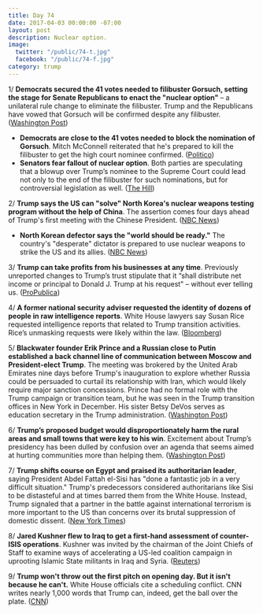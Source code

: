 ```yaml
---
title: Day 74
date: 2017-04-03 00:00:00 -07:00
layout: post
description: Nuclear option.
image:
  twitter: "/public/74-t.jpg"
  facebook: "/public/74-f.jpg"
category: trump
---
```


1/ **Democrats secured the 41 votes needed to filibuster Gorsuch, setting the stage for Senate Republicans to enact the "nuclear option"** – a unilateral rule change to eliminate the filibuster. Trump and the Republicans have vowed that Gorsuch will be confirmed despite any filibuster. ([Washington Post](https://www.washingtonpost.com/powerpost/senate-panel-prepares-to-consider-gorsuch-as-threat-of-filibuster-looms/2017/04/03/129bcd8c-186a-11e7-bcc2-7d1a0973e7b2_story.html))

* **Democrats are close to the 41 votes needed to block the nomination of Gorsuch**. Mitch McConnell reiterated that he's prepared to kill the filibuster to get the high court nominee confirmed. ([Politico](https://secure.politico.com/story/2017/04/gorsuch-senate-democrats-236797))
* **Senators fear fallout of nuclear option**. Both parties are speculating that a blowup over Trump’s nominee to the Supreme Court could lead not only to the end of the filibuster for such nominations, but for controversial legislation as well. ([The Hill](http://thehill.com/homenews/senate/326929-senators-fear-fallout-of-nuclear-option))

2/ **Trump says the US can "solve" North Korea's nuclear weapons testing program without the help of China**. The assertion comes four days ahead of Trump's first meeting with the Chinese President. ([NBC News](http://www.nbcnews.com/politics/politics-news/trump-says-united-states-can-solve-north-korea-without-china-n741806))

* **North Korean defector says the "world should be ready."**  The country's "desperate" dictator is prepared to use nuclear weapons to strike the US and its allies. ([NBC News](http://www.nbcnews.com/news/world/north-korean-defector-tells-lester-holt-world-should-be-ready-n741901))

3/ **Trump can take profits from his businesses at any time**. Previously unreported changes to Trump’s trust stipulate that it “shall distribute net income or principal to Donald J. Trump at his request" – without ever telling us. ([ProPublica](https://www.propublica.org/article/trump-pull-money-his-businesses-whenever-he-wants-without-telling-us))

4/ **A former national security adviser requested the identity of dozens of people in raw intelligence reports**. White House lawyers say Susan Rice requested intelligence reports that related to Trump transition activities. Rice’s unmasking requests were likely within the law. ([Bloomberg](https://www.bloomberg.com/view/articles/2017-04-03/top-obama-adviser-sought-names-of-trump-associates-in-intel))

5/ **Blackwater founder Erik Prince and a Russian close to Putin established a back channel line of communication between Moscow and President-elect Trump**. The meeting was brokered by the United Arab Emirates nine days before Trump's inauguration to explore whether Russia could be persuaded to curtail its relationship with Iran, which would likely require major sanction concessions. Prince had no formal role with the Trump campaign or transition team, but he was seen in the Trump transition offices in New York in December. His sister Betsy DeVos serves as education secretary in the Trump administration. ([Washington Post](https://www.washingtonpost.com/world/national-security/blackwater-founder-held-secret-seychelles-meeting-to-establish-trump-putin-back-channel/2017/04/03/95908a08-1648-11e7-ada0-1489b735b3a3_story.html))

6/ **Trump’s proposed budget would disproportionately harm the rural areas and small towns that were key to his win**. Excitement about Trump’s presidency has been dulled by confusion over an agenda that seems aimed at hurting communities more than helping them. ([Washington Post](https://www.washingtonpost.com/politics/trumps-budget-would-hit-rural-towns-especially-hard--but-theyre-willing-to-trust-him/2017/04/02/51a456d4-12e3-11e7-833c-503e1f6394c9_story.html))

7/ **Trump shifts course on Egypt and praised its authoritarian leader**, saying President Abdel Fattah el-Sisi has "done a fantastic job in a very difficult situation." Trump's predecessors considered authoritarians like Sisi to be distasteful and at times barred them from the White House. Instead, Trump signaled that a partner in the battle against international terrorism is more important to the US than concerns over its brutal suppression of domestic dissent. ([New York Times](https://www.nytimes.com/2017/04/03/world/middleeast/-egypt-sisi-trump-white-house.html))

8/ **Jared Kushner flew to Iraq to get a first-hand assessment of counter-ISIS operations**. Kushner was invited by the chairman of the Joint Chiefs of Staff to examine ways of accelerating a US-led coalition campaign in uprooting Islamic State militants in Iraq and Syria. ([Reuters](http://www.reuters.com/article/us-mideast-crisis-iraq-kushner-idUSKBN17515U))

9/ **Trump won't throw out the first pitch on opening day. But it isn't because he can't.** White House officials cite a scheduling conflict. CNN writes nearly 1,000 words that Trump can, indeed, get the ball over the plate. ([CNN](http://www.cnn.com/2017/04/03/politics/donald-trump-baseball-first-pitch/index.html))